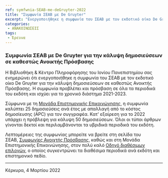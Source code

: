 ```yaml
---
ref: symfwnia-SEAB-me-deGruyter-2022
title: "Συμφωνία ΣΕΑΒ με De Gruyter"
excerpt: "Ενεργοποιήθηκε η συμφωνία του ΣΕΑΒ με τον εκδοτικό οίκο De Gruyter για την κάλυψη δημοσιεύσεων σε καθεστώς Ανοικτής Πρόσβασης."
categories:
 - ΑΝΑΚΟΙΝΩΣΕΙΣ
tags:
 - Έρευνα 
---
```


<h3>Συμφωνία ΣΕΑΒ με De Gruyter για την κάλυψη δημοσιεύσεων σε καθεστώς Ανοικτής Πρόσβασης</h3>

<div class="text-content news-content"><div>Η Βιβλιοθήκη &amp; Κέντρο Πληροφόρησης του Ιονίου Πανεπιστημίου σας ενημερώνει ότι ενεργοποιήθηκε η συμφωνία του ΣΕΑΒ με τον εκδοτικό οίκο De Gruyter για την κάλυψη δημοσιεύσεων σε καθεστώς Ανοικτής Πρόσβασης. Η συμφωνία προβλέπει και πρόσβαση σε όλα τα περιοδικά του εκδότη και ισχύει για το χρονικό διάστημα 2021-2023.</div>
<div>
<p>Σύμφωνα με τη <a href="https://scholarly.heal-link.gr/" target="_blank" rel="noopener">Μονάδα Επιστημονικής Επικοινώνησης</a>, η συμφωνία καλύπτει 25 δημοσιεύσεις ανά έτος με απαλλαγή από το κόστος δημοσίευσης (APC) για τον συγγραφέα. Κατ' εξαίρεση για το 2022 υπάρχει η πρόβλεψη για κάλυψη 50 δημοσιεύσεων. Όλοι οι τύποι άρθρων γίνονται δεκτοί και περιλαμβάνονται τα υβριδικά περιοδικά του εκδότη.</p>
<p>Λεπτομέρειες της συμφωνίας μπορείτε να βρείτε στη σελίδα του ΣΕΑΒ,&nbsp;<a href="https://www.heal-link.gr/%cf%83%cf%85%ce%bc%cf%86%cf%89%ce%bd%ce%af%ce%b5%cf%82-%ce%b1%ce%bd%ce%bf%ce%b9%cf%87%cf%84%ce%ae%cf%82-%cf%80%cf%81%cf%8c%cf%83%ce%b2%ce%b1%cf%83%ce%b7%cf%82/" target="_blank" rel="noopener noreferrer">Συμφωνίες Ανοιχτής Πρόσβασης</a>, καθώς και στη Μονάδα Επιστημονικής Επικοινώνησης, στον πολύ καλό <a href="https://scholarly.heal-link.gr/guide/#degruyter" target="_blank" rel="noopener noreferrer">Οδηγό διαθέσιμων επιλογών</a>, ο οποίος συγκεντρώνει τα διαθέσιμα περιοδικά ανά εκδότη και επιστημονικό πεδίο.</p>
</div></div>

---
Κέρκυρα, 4 Μαρτίου 2022
